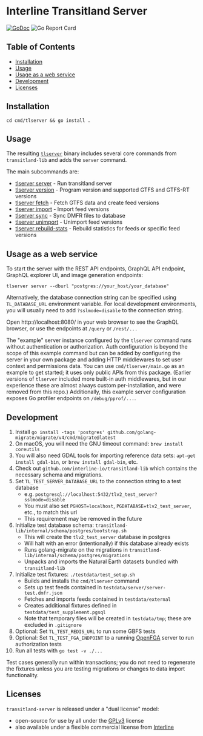 # Interline Transitland Server <!-- omit in toc -->

[![GoDoc](https://godoc.org/github.com/interline-io/transitland-server?status.svg)](https://godoc.org/github.com/interline-io/transitland-server) ![Go Report Card](https://goreportcard.com/badge/github.com/interline-io/transitland-server)

## Table of Contents <!-- omit in toc -->
<!-- to update use https://marketplace.visualstudio.com/items?itemName=yzhang.markdown-all-in-one -->
- [Installation](#installation)
- [Usage](#usage)
- [Usage as a web service](#usage-as-a-web-service)
- [Development](#development)
- [Licenses](#licenses)


## Installation

`cd cmd/tlserver && go install .`

## Usage

The resulting [`tlserver`](docs/cli/tlserver.md) binary includes several core commands from `transitland-lib` and adds the `server` command.

The main subcommands are:
* [tlserver server](docs/cli/tlserver_server.md)	 - Run transitland server
* [tlserver version](tlserver_version.md)	 - Program version and supported GTFS and GTFS-RT versions
* [tlserver fetch](docs/cli/tlserver_fetch.md)	 - Fetch GTFS data and create feed versions
* [tlserver import](docs/cli/tlserver_import.md)	 - Import feed versions
* [tlserver sync](docs/cli/tlserver_sync.md)	 - Sync DMFR files to database
* [tlserver unimport](docs/cli/tlserver_unimport.md)	 - Unimport feed versions
* [tlserver rebuild-stats](docs/cli/tlserver_rebuild-stats.md)	 - Rebuild statistics for feeds or specific feed versions

## Usage as a web service

To start the server with the REST API endpoints, GraphQL API endpoint, GraphQL explorer UI, and image generation endpoints:

```
tlserver server --dburl "postgres://your_host/your_database"
```

Alternatively, the database connection string can be specified using `TL_DATABASE_URL` environment variable. For local development environments, you will usually need to add `?sslmode=disable` to the connection string.

Open http://localhost:8080/ in your web browser to see the GraphQL browser, or use the endpoints at `/query` or `/rest/...`

The "example" server instance configured by the  `tlserver` command runs without authentication or authorization. Auth configuration is beyond the scope of this example command but can be added by configuring the server in your own package and adding HTTP middlewares to set user context and permissions data. You can use `cmd/tlserver/main.go` as an example to get started; it uses only public APIs from this package. (Earlier versions of `tlserver` included more built-in auth middlewares, but in our experience these are almost always custom per-installation, and were removed from this repo.) Additionally, this example server configuration exposes Go profiler endpoints on `/debug/pprof/...`. 

## Development

1. Install `go install -tags 'postgres' github.com/golang-migrate/migrate/v4/cmd/migrate@latest`
2. On macOS, you will need the GNU timeout command: `brew install coreutils`
3. You will also need GDAL tools for importing reference data sets: `apt-get install gdal-bin`, or `brew install gdal-bin`, etc.
4. Check out `github.com/interline-io/transitland-lib` which contains the necessary schema and migrations.
5. Set `TL_TEST_SERVER_DATABASE_URL` to the connection string to a test database
   - e.g. `postgresql://localhost:5432/tlv2_test_server?sslmode=disable`
   - You must also set `PGHOST=localhost`, `PGDATABASE=tlv2_test_server`, etc., to match this url
   - This requirement may be removed in the future
1. Initialize test database schema: `transitland-lib/internal/schema/postgres/bootstrap.sh`
   - This will create the `tlv2_test_server` database in postgres
   - Will halt with an error (intentionally) if this database already exists
   - Runs golang-migrate on the migrations in `transitland-lib/internal/schema/postgres/migrations`
   - Unpacks and imports the Natural Earth datasets bundled with `transitland-lib`
2. Initialize test fixtures: `./testdata/test_setup.sh`
   - Builds and installs the `cmd/tlserver` command
   - Sets up test feeds contained in `testdata/server/server-test.dmfr.json`
   - Fetches and imports feeds contained in `testdata/external`
   - Creates additional fixtures defined in `testdata/test_supplement.pgsql`
   - Note that temporary files will be created in `testdata/tmp`; these are excluded in `.gitignore`
3. Optional: Set `TL_TEST_REDIS_URL` to run some GBFS tests
4. Optional: Set `TL_TEST_FGA_ENDPOINT` to a running [OpenFGA](https://github.com/openfga/openfga) server to run authorization tests
5. Run all tests with `go test -v ./...`

Test cases generally run within transactions; you do not need to regenerate the fixtures unless you are testing migrations or changes to data import functionality.
  
## Licenses

`transitland-server` is released under a "dual license" model:

- open-source for use by all under the [GPLv3](LICENSE) license
- also available under a flexible commercial license from [Interline](mailto:info@interline.io)


